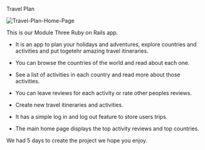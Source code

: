 Travel Plan

![Travel-Plan-Home-Page](https://i.imgur.com/GBF0GK0.png)

This is our Module Three Ruby on Rails app.

* It is an app to plan your holidays and adventures, explore countries and activities and put togetehr amazing travel itineraries. 

* You can browse the countries of the world and read about each one.

* See a list of activities in each country and read more about those activities.

* You can leave reviews for each activity or rate other peoples reviews.

* Create new travel itineraries and activities.

* It has a simple log in and log out feature to store users trips.

* The main home page displays the top activity reviews and top countries.

We had 5 days to create the project we hope you enjoy.
